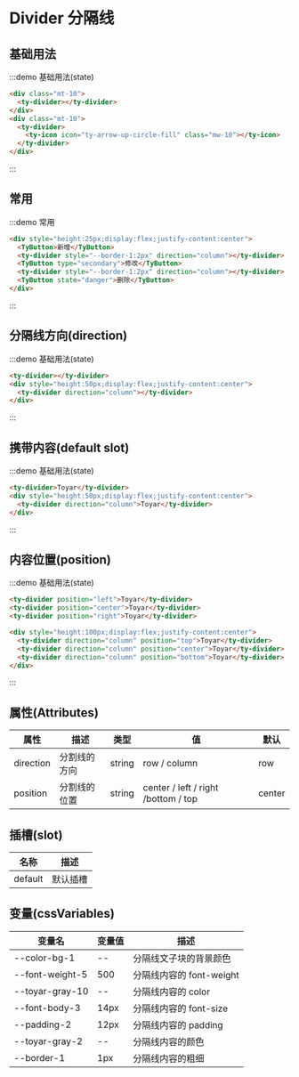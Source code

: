# Divider 分隔线

## 基础用法

:::demo 基础用法(state)

```html
<div class="mt-10">
  <ty-divider></ty-divider>
</div>
<div class="mt-10">
  <ty-divider>
    <ty-icon icon="ty-arrow-up-circle-fill" class="mw-10"></ty-icon>
  </ty-divider>
</div>
```

:::

## 常用

:::demo 常用

```html
<div style="height:25px;display:flex;justify-content:center">
  <TyButton>新增</TyButton>
  <ty-divider style="--border-1:2px" direction="column"></ty-divider>
  <TyButton type="secondary">修改</TyButton>
  <ty-divider style="--border-1:2px" direction="column"></ty-divider>
  <TyButton state="danger">删除</TyButton>
</div>
```

:::

## 分隔线方向(direction)

:::demo 基础用法(state)

```html
<ty-divider></ty-divider>
<div style="height:50px;display:flex;justify-content:center">
  <ty-divider direction="column"></ty-divider>
</div>
```

:::

## 携带内容(default slot)

:::demo 基础用法(state)

```html
<ty-divider>Toyar</ty-divider>
<div style="height:50px;display:flex;justify-content:center">
  <ty-divider direction="column">Toyar</ty-divider>
</div>
```

:::

## 内容位置(position)

:::demo 基础用法(state)

```html
<ty-divider position="left">Toyar</ty-divider>
<ty-divider position="center">Toyar</ty-divider>
<ty-divider position="right">Toyar</ty-divider>

<div style="height:100px;display:flex;justify-content:center">
  <ty-divider direction="column" position="top">Toyar</ty-divider>
  <ty-divider direction="column" position="center">Toyar</ty-divider>
  <ty-divider direction="column" position="bottom">Toyar</ty-divider>
</div>
```

:::

## 属性(Attributes)

<div class="listTb">

| 属性      | 描述         | 类型   | 值                                  | 默认   |
| --------- | ------------ | ------ | ----------------------------------- | ------ |
| direction | 分割线的方向 | string | row / column                        | row    |
| position  | 分割线的位置 | string | center / left / right /bottom / top | center |

</div>

## 插槽(slot)

<div class="listTb">

| 名称    | 描述     |
| ------- | -------- |
| default | 默认插槽 |

</div>

## 变量(cssVariables)

<div class="cssVar">

| 变量名          | 变量值 | 描述                     |
| --------------- | ------ | ------------------------ |
| --color-bg-1    | --     | 分隔线文子块的背景颜色     |
| --font-weight-5 | 500    | 分隔线内容的 font-weight |
| --toyar-gray-10 | --     | 分隔线内容的 color       |
| --font-body-3   | 14px   | 分隔线内容的 font-size   |
| --padding-2     | 12px   | 分隔线内容的 padding     |
| --toyar-gray-2  | --     | 分隔线内容的颜色         |
| --border-1      | 1px   | 分隔线内容的粗细         |

</div>
